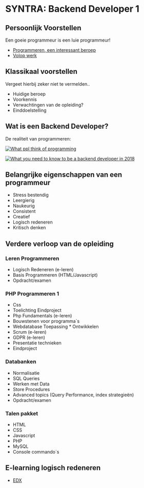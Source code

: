 # SYNTRA: Backend Developer 1

## Persoonlijk Voorstellen

Een goeie programmeur is een luie programmeur!

- [Programmeren, een interessant beroep](https://www.want.nl/komisch-programmeur-automatiseert-werk-relatie-en-zelfs-het-maken-van-koffie/)
- [Volop werk](https://www.hln.be/geld/-vanaf-2021-meer-vacatures-dan-werkzoekenden-door-digitalisering~a26e4c37/)

## Klassikaal voorstellen
Vergeet hierbij zeker niet te vermelden..
 - Huidige beroep
 - Voorkennis
 - Verwachtingen van de opleiding?
 - Einddoelstelling

## Wat is een Backend Developer?

De realiteit van programmeren:

[![What ppl think of programming](http://img.youtube.com/vi/HluANRwPyNo/0.jpg)](https://youtu.be/HluANRwPyNo "What ppl think of programming")

[![What you need to know to be a backend developer in 2018](http://img.youtube.com/vi/0Kv_k4ypj6o/0.jpg)](https://youtu.be/0Kv_k4ypj6o "What you need to know to be a backend developer in 2018")

## Belangrijke eigenschappen van een programmeur

* Stress bestendig
* Leergierig
* Naukeurig
* Consistent
* Creatief
* Logisch redeneren
* Kritisch denken

## Verdere verloop van de opleiding

### Leren Programmeren
* Logisch Redeneren (e-leren)
* Basis Programmeren (HTML/Javascript)
* Opdracht/examen

### PHP Programmeren 1
* Css
* Toelichting Eindproject
* Php Fundamentals (e-leren)
* Bouwstenen voor programma`s
* Webdatabase Toepassing * Ontwikkelen
* Scrum (e-leren)
* GDPR (e-leren)
* Presentatie technieken
* Eindproject

### Databanken
* Normalisatie
* SQL Queries
* Werken met Data
* Store Procedures
* Advanced topics (Query Performance, index strategieën)
* Opdracht/examen

### Talen pakket
* HTML
* CSS
* Javascript
* PHP
* MySQL
* Console commando`s

## E-learning logisch redeneren
- [EDX](https://www.edx.org/course/logic-computational-thinking-microsoft-dev262x-1)